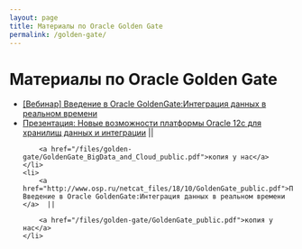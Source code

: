```yaml
---
layout: page
title: Материалы по Oracle Golden Gate
permalink: /golden-gate/
---
```


# Материалы по Oracle Golden Gate

<ul>
    <li>
        <a href="https://www.youtube.com/watch?v=nv3Ccs-_4vo">[Вебинар] Введение в Oracle GoldenGate:Интеграция данных в реальном времени</a>
    </li>
    <li>
        <a href="http://www.osp.ru/netcat_files/18/10/GoldenGate_BigData_and_Cloud_public.pdf">Презентация: Новые возможности платформы Oracle 12c для хранилищ данных и интеграции</a> ||

        <a href="/files/golden-gate/GoldenGate_BigData_and_Cloud_public.pdf">копия у нас</a>
    </li>
    <li>
        <a href="http://www.osp.ru/netcat_files/18/10/GoldenGate_public.pdf">Презентация: Введение в Oracle GoldenGate:Интеграция данных в реальном времени </a>  ||

        <a href="/files/golden-gate/GoldenGate_public.pdf">копия у нас</a>
    </li>

</ul>
